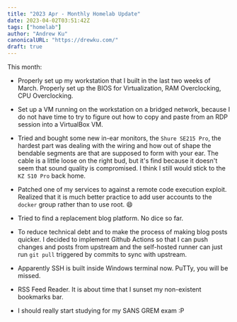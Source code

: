 ```yaml
---
title: "2023 Apr - Monthly Homelab Update"
date: 2023-04-02T03:51:42Z
tags: ["homelab"]
author: "Andrew Ku"
canonicalURL: "https://drewku.com/"
draft: true
---
```


This month:
- Properly set up my workstation that I built in the last two weeks of March. Properly set up the BIOS for Virtualization, RAM Overclocking, CPU Overclocking. 
- Set up a VM running on the workstation on a bridged network, because I do not have time to try to figure out how to copy and paste from an RDP session into a VirtualBox VM. 
- Tried and bought some new in-ear monitors, the `Shure SE215 Pro`, the hardest part was dealing with the wiring and how out of shape the bendable segments are that are supposed to form with your ear. The cable is a little loose on the right bud, but it's find because it doesn't seem that sound quality is compromised. I think I still would stick to the `KZ S10 Pro` back home.  
- Patched one of my services to against a remote code execution exploit. Realized that it is much better practice to add user accounts to the `docker` group rather than to use root.  :smile:
- Tried to find a replacement blog platform. No dice so far. 
- To reduce technical debt and to make the process of making blog posts quicker. I decided to implement Github Actions so that I can push changes and posts from upstream and the self-hosted runner can just run `git pull` triggered by commits to sync with upstream. 
- Apparently SSH is built inside Windows terminal now. PuTTy, you will be missed. 
- RSS Feed Reader. It is about time that I sunset my non-existent bookmarks bar. 

- I should really start studying for my SANS GREM exam :P